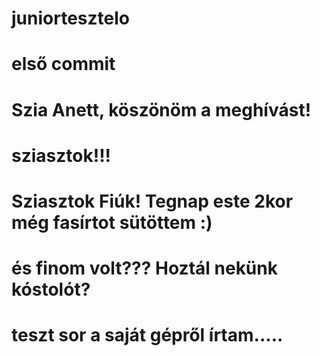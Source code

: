 # juniortesztelo
# első commit
# Szia Anett, köszönöm a meghívást!
# sziasztok!!!
# Sziasztok Fiúk! Tegnap este 2kor még fasírtot sütöttem :)
# és finom volt??? Hoztál nekünk kóstolót?
# teszt sor a saját gépről írtam.....
